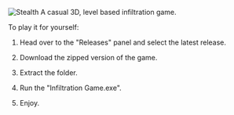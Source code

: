 ![Stealth](https://github.com/user-attachments/assets/1478d20b-257c-4a77-b83a-087a6bbeb138)
A casual 3D, level based infiltration game.

To play it for yourself:

1) Head over to the "Releases" panel and select the latest release.

2) Download the zipped version of the game.

3) Extract the folder.

4) Run the "Infiltration Game.exe".

5) Enjoy.
